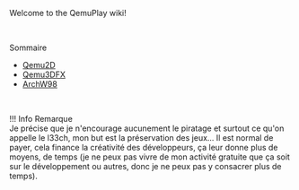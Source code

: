 Welcome to the QemuPlay wiki!

<br>

Sommaire
- [Qemu2D](./Qemu2D)  
- [Qemu3DFX](./Qemu3DFX)  
- [ArchW98](./ArchW98)  

<br>

!!! Info Remarque  
    Je précise que je n'encourage aucunement le piratage et surtout ce qu'on appelle le l33ch, mon but est la préservation des jeux... Il est normal de payer, cela finance la créativité des développeurs, ça leur donne plus de moyens, de temps (je ne peux pas vivre de mon activité gratuite que ça soit sur le développement ou autres, donc je ne peux pas y consacrer plus de temps).

 
